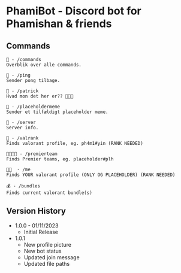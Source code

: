 # PhamiBot - Discord bot for Phamishan & friends

## Commands
```
🤖 - /commands
Overblik over alle commands.

🏓 - /ping
Sender pong tilbage.

👑 - /patrick
Hvad mon det her er?? 👀👀👀

🤣 - /placeholdermeme
Sender et tilfældigt placeholder meme.

📜 - /server
Server info.

🔫 - /valrank
Finds valorant profile, eg. ph4m1#yin (RANK NEEDED)

👨‍👨‍👦‍👦 - /premierteam
Finds Premier teams, eg. placeholder#plh

🫵🏾  - /me
Finds YOUR valorant profile (ONLY OG PLACEHOLDER) (RANK NEEDED)

💰 - /bundles
Finds current valorant bundle(s)
```
## Version History

* 1.0.0 - 01/11/2023
    * Initial Release
* 1.0.1
    * New profile picture
    * New bot status
    * Updated join message
    * Updated file paths

